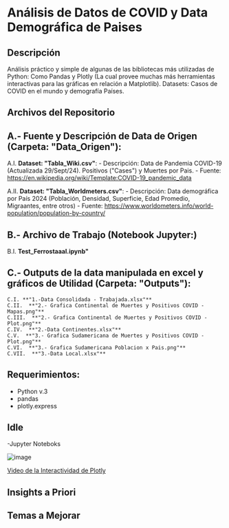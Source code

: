# Análisis de Datos de COVID y Data Demográfica de Paises

## Descripción

Análisis práctico y simple de algunas de las bibliotecas más utilizadas de Python: Como Pandas y Plotly (La cual provee muchas más herramientas interactivas para las gráficas en relación a Matplotlib).
Datasets: Casos de COVID en el mundo y demografía Países.

## Archivos del Repositorio

## A.- Fuente y Descripción de Data de Origen (Carpeta: "Data_Origen"):

   A.I. **Dataset: "Tabla_Wiki.csv"**:
      - Descripción: Data de Pandemia COVID-19 (Actualizada 29/Sept/24). Positivos ("Cases") y Muertes por Pais.
      - Fuente: https://en.wikipedia.org/wiki/Template:COVID-19_pandemic_data
   
   A.II. **Dataset: "Tabla_Worldmeters.csv"**:
      - Descripción: Data demográfica por País 2024 (Población, Densidad, Superficie, Edad Promedio, Migraantes, entre otros)
      - Fuente: https://www.worldometers.info/world-population/population-by-country/

## B.- Archivo de Trabajo (Notebook Jupyter:)

   B.I. **Test_Ferrostaaal.ipynb"**

## C.- Outputs de la data manipulada en excel y gráficos de Utilidad (Carpeta: "Outputs"):

    C.I. **"1.-Data Consolidada - Trabajada.xlsx"**
    C.II.  **"2.- Grafica Continental de Muertes y Positivos COVID - Mapas.png"**
    C.III.  **"2.- Grafica Continental de Muertes y Positivos COVID - Plot.png"**
    C.IV.  **"2.-Data Continentes.xlsx"**
    C.V.  **"3.- Grafica Sudamericana de Muertes y Positivos COVID - Plot.png"**
    C.VI.  **"3.- Grafica Sudamericana Poblacion x Pais.png"**
    C.VII.  **"3.-Data Local.xlsx"**
    
## Requerimientos:

- Python v.3
- pandas
- plotly.express
  

## Idle
-Jupyter Noteboks






  ![image](https://github.com/user-attachments/assets/1f3710d7-3820-4250-8a40-50aa83793c00)



[Video de la Interactividad de Plotly](https://www.dropbox.com/scl/fi/3qh19v58uv6mbilzphuk4/Ej_Plotly.mp4?rlkey=cnu1u7l65y0peg6gy24ggzisl&e=1&st=9amhz0a1&dl=0)


## Insights a Priori










 ## Temas a Mejorar

 
